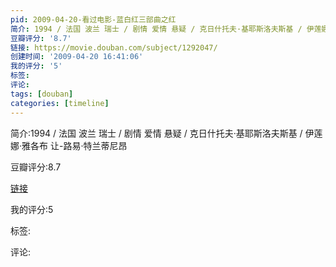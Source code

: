 ```yaml
---
pid: 2009-04-20-看过电影-蓝白红三部曲之红
简介: 1994 / 法国 波兰 瑞士 / 剧情 爱情 悬疑 / 克日什托夫·基耶斯洛夫斯基 / 伊莲娜·雅各布 让-路易·特兰蒂尼昂
豆瓣评分: '8.7'
链接: https://movie.douban.com/subject/1292047/
创建时间: '2009-04-20 16:41:06'
我的评分: '5'
标签:
评论:
tags: [douban]
categories: [timeline]
---
```

简介:1994 / 法国 波兰 瑞士 / 剧情 爱情 悬疑 / 克日什托夫·基耶斯洛夫斯基 / 伊莲娜·雅各布 让-路易·特兰蒂尼昂

豆瓣评分:8.7

[链接](https://movie.douban.com/subject/1292047/)

我的评分:5

标签:

评论:

